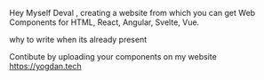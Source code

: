 Hey Myself Deval , creating a website from which you can get Web Components for HTML, React, Angular, Svelte, Vue.

why to write when its already present 

Contibute by uploading your components on my website https://yogdan.tech